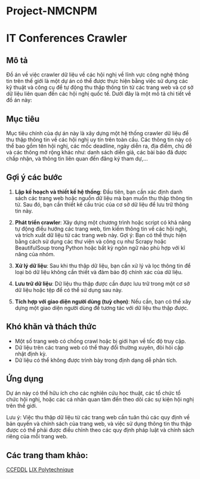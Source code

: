 # Project-NMCNPM
# IT Conferences Crawler
## Mô tả
Đồ án về việc crawler dữ liệu về các hội nghị về lĩnh vực công nghệ thông tin trên thế giới là một dự án có thể được thực hiện bằng việc sử dụng các kỹ thuật và công cụ để tự động thu thập thông tin từ các trang web và cơ sở dữ liệu liên quan đến các hội nghị quốc tế. Dưới đây là một mô tả chi tiết về đồ án này:

## Mục tiêu
Mục tiêu chính của dự án này là xây dựng một hệ thống crawler dữ liệu để thu thập thông tin về các hội nghị uy tín trên toàn cầu. Các thông tin này có thể bao gồm tên hội nghị, các mốc deadline, ngày diễn ra, địa điểm, chủ đề và các thông mở rộng khác như: danh sách diễn giả, các bài báo đã được chấp nhận, và thông tin liên quan đến đăng ký tham dự,...

## Gợi ý các bước
1.  **Lập kế hoạch và thiết kế hệ thống**: Đầu tiên, bạn cần xác định danh sách các trang web hoặc nguồn dữ liệu mà bạn muốn thu thập thông tin từ. Sau đó, bạn cần thiết kế cấu trúc của cơ sở dữ liệu để lưu trữ thông tin này.

2.  **Phát triển crawler**: Xây dựng một chương trình hoặc script có khả năng tự động điều hướng các trang web, tìm kiếm thông tin về các hội nghị, và trích xuất dữ liệu từ các trang web này. Gợi ý: Bạn có thể thực hiện bằng cách sử dụng các thư viện và công cụ như Scrapy hoặc BeautifulSoup trong Python hoặc bất kỳ ngôn ngữ nào phù hợp với kĩ năng của nhóm.

3.  **Xử lý dữ liệu**: Sau khi thu thập dữ liệu, bạn cần xử lý và lọc thông tin để loại bỏ dữ liệu không cần thiết và đảm bảo độ chính xác của dữ liệu.

4.  **Lưu trữ dữ liệu**: Dữ liệu thu thập được cần được lưu trữ trong một cơ sở dữ liệu hoặc tệp để có thể sử dụng sau này.

5.  **Tích hợp với giao diện người dùng (tuỳ chọn)**: Nếu cần, bạn có thể xây dựng một giao diện người dùng để tương tác với dữ liệu thu thập được.

## Khó khăn và thách thức
-  Một số trang web có chống crawl hoặc bị giới hạn về tốc độ truy cập.
-  Dữ liệu trên các trang web có thể thay đổi thường xuyên, đòi hỏi cập nhật định kỳ.
-  Dữ liệu có thể không được trình bày trong định dạng dễ phân tích.
## Ứng dụng
Dự án này có thể hữu ích cho các nghiên cứu học thuật, các tổ chức tổ chức hội nghị, hoặc các cá nhân quan tâm đến theo dõi các sự kiện hội nghị trên thế giới.

Lưu ý: Việc thu thập dữ liệu từ các trang web cần tuân thủ các quy định về bản quyền và chính sách của trang web, và việc sử dụng thông tin thu thập được có thể phải được điều chỉnh theo các quy định pháp luật và chính sách riêng của mỗi trang web.

## Các trang tham khảo:

[CCFDDL](https://ccfddl.github.io/)
[LIX Polytechnique](https://www.lix.polytechnique.fr/~hermann/conf.php)
